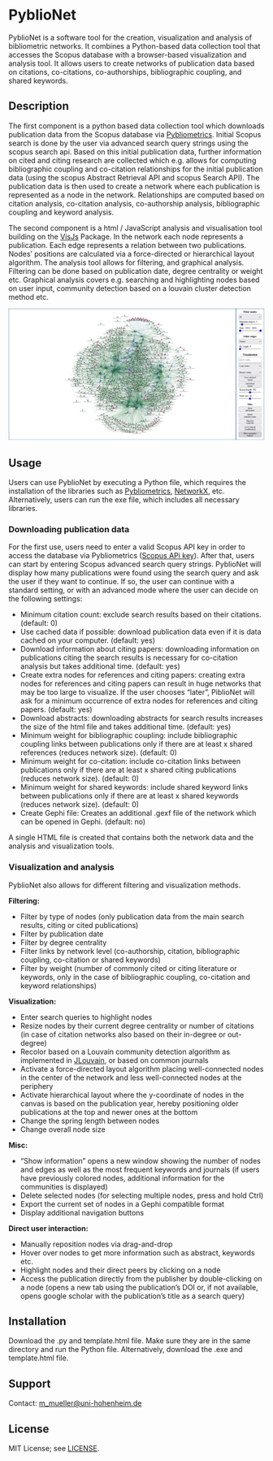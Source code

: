 # PyblioNet

PyblioNet is a software tool for the creation, visualization and analysis of bibliometric networks. It combines a Python-based data collection tool that accesses the Scopus database with a browser-based visualization and analysis tool. It allows users to create networks of publication data based on citations, co-citations, co-authorships, bibliographic coupling, and shared keywords. 


## Description
The first component is a python based data collection tool which downloads publication data from the Scopus database via [Pybliometrics](https://pybliometrics.readthedocs.io/en/stable/). Initial Scopus search is done by the user via advanced search query strings using the scopus search api. Based on this initial publication data, further information on cited and citing research are collected which e.g. allows for computing bibliographic coupling and co-citation relationships for the initial publication data (using the scopus Abstract Retrieval API and scopus Search API). The publication data is then used to create a network where each publication is represented as a node in the network. Relationships are computed based on citation analysis, co-citation analysis, co-authorship analysis, bibliographic coupling and keyword analysis.

The second component is a html / JavaScript analysis and visualisation tool building on the [VisJs](https://visjs.github.io/vis-network/docs/network/) Package. In the network each node represents a publication. Each edge represents a relation between two publications. Nodes’ positions are calculated via a force-directed or hierarchical layout algorithm. The analysis tool allows for filtering, and graphical analysis. Filtering can be done based on publication date, degree centrality or weight etc. Graphical analysis covers e.g. searching and highlighting nodes based on user input, community detection based on a louvain cluster detection method etc.

![example chart](Examples/PyblioNetExample.png)

## Usage

Users can use PyblioNet by executing a Python file, which requires the installation of the libraries such as [Pybliometrics](https://pybliometrics.readthedocs.io/en/stable/), [NetworkX](https://github.com/networkx/networkx), etc. Alternatively, users can run the exe file, which includes all necessary libraries. 

### Downloading publication data
For the first use, users need to enter a valid Scopus API key in order to access the database via Pybliometrics ([Scopus APi key](https://dev.elsevier.com/sc_apis.html)). After that, users can start by entering Scopus advanced search query strings. PyblioNet will display how many publications were found using the search query and ask the user if they want to continue. If so, the user can continue with a standard setting, or with an advanced mode where the user can decide on the following settings: 
-	Minimum citation count: exclude search results based on their citations. (default: 0)
-	Use cached data if possible: download publication data even if it is data cached on your computer. (default: yes)
-	Download information about citing papers: downloading information on publications citing the search results is necessary for co-citation analysis but takes additional time. (default: yes)
-	Create extra nodes for references and citing papers: creating extra nodes for references and citing papers can result in huge networks that may be too large to visualize. If the user chooses “later”, PiblioNet will ask for a minimum occurrence of extra nodes for references and citing papers. (default: yes)
-	Download abstracts: downloading abstracts for search results increases the size of the html file and takes additional time. (default: yes)
-	Minimum weight for bibliographic coupling: include bibliographic coupling links between publications only if there are at least x shared references (reduces network size). (default: 0)
-	Minimum weight for co-citation: include co-citation links between publications only if there are at least x shared citing publications (reduces network size). (default: 0)
-	Minimum weight for shared keywords: include shared keyword links between publications only if there are at least x shared keywords (reduces network size). (default: 0)
-	Create Gephi file: Creates an additional .gexf file of the network which can be opened in Gephi. (default: no)

A single HTML file is created that contains both the network data and the analysis and visualization tools.

### Visualization and analysis

PyblioNet also allows for different filtering and visualization methods. 

**Filtering:** 
- Filter by type of nodes (only publication data from the main search results, citing or cited publications)
- Filter by publication date
- Filter by degree centrality
- Filter links by network level (co-authorship, citation, bibliographic coupling, co-citation or shared keywords)
- Filter by weight (number of commonly cited or citing literature or keywords, only in the case of bibliographic coupling, co-citation and keyword relationships) 
  
**Visualization:** 
- Enter search queries to highlight nodes
- Resize nodes by their current degree centrality or number of citations (in case of citation networks also based on their in-degree or out-degree)
- Recolor based on a Louvain community detection algorithm as implemented in [JLouvain](https://github.com/upphiminn/jLouvain), or based on common journals
- Activate a force-directed layout algorithm placing well-connected nodes in the center of the network and less well-connected nodes at the periphery
- Activate hierarchical layout where the y-coordinate of nodes in the canvas is based on the publication year, hereby positioning older publications at the top and newer ones at the bottom
- Change the spring length between nodes
- Change overall node size

**Misc:**
- “Show information” opens a new window showing the number of nodes and edges as well as the most frequent keywords and journals (if users have previously colored nodes, additional information for the communities is displayed)
- Delete selected nodes (for selecting multiple nodes, press and hold Ctrl)
- Export the current set of nodes in a Gephi compatible format
- Display additional navigation buttons   

**Direct user interaction:** 
- Manually reposition nodes via drag-and-drop
- Hover over nodes to get more information such as abstract, keywords etc.
- Highlight nodes and their direct peers by clicking on a node
- Access the publication directly from the publisher by double-clicking on a node (opens a new tab using the publication’s DOI or, if not available, opens google scholar with the publication’s title as a search query) 


## Installation
Download the .py and template.html file. Make sure they are in the same directory and run the Python file. Alternatively, download the .exe and template.html file.

## Support
Contact: m_mueller@uni-hohenheim.de



## License
MIT License; see [LICENSE](https://aidaho-edu.uni-hohenheim.de/gitlab/M_Mueller/pyblionet/-/blob/main/license).


